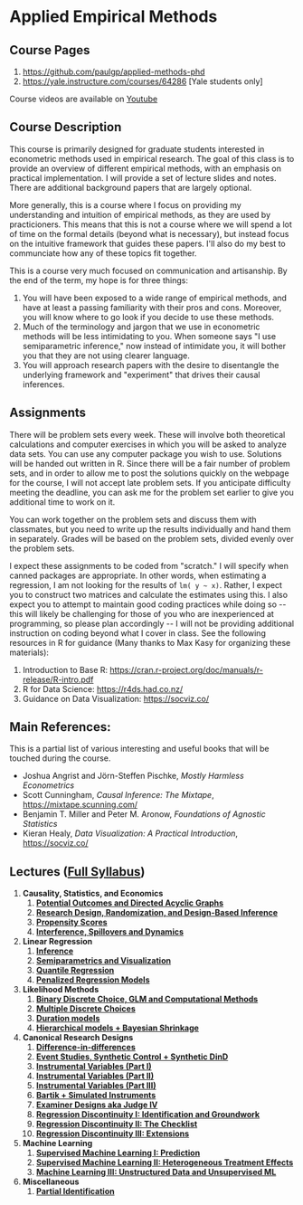 


# Applied Empirical Methods 
## Course Pages
1. https://github.com/paulgp/applied-methods-phd
2. https://yale.instructure.com/courses/64286 [Yale students only]

Course videos are available on [Youtube](https://www.youtube.com/playlist?list=PLWWcL1M3lLlojLTSVf2gGYQ_9TlPyPbiJ)

## Course Description
This course is primarily designed for graduate students interested in econometric methods used in empirical research. The goal of this class is to provide an overview of different empirical methods, with an emphasis on practical implementation.  I will provide a set of lecture slides and notes. There are additional background papers that are largely optional.

More generally, this is a course where I focus on providing my understanding and intuition of empirical methods, as they are used by practicioners. This means that this is not a course where we will spend a lot of time on the formal details (beyond what is necessary), but instead focus on the intuitive framework that guides these papers. I'll also do my best to communciate how any of these topics fit together.

This is a course very much focused on communication and artisanship. By the end of the term, my hope is for three things:

1. You will have been exposed to a wide range of empirical methods, and have at least a passing familiarity with their pros and cons. Moreover, you will know where to go look if you decide to use these methods. 
2. Much of the terminology and jargon that we use in econometric methods will be less intimidating to you. When someone says "I use semiparametric inference," now instead of intimidate you, it will bother you that they are not using clearer language.
3. You will approach research papers with the desire to disentangle the underlying framework and "experiment" that drives their causal inferences.

## Assignments
There will be problem sets every week. These will involve both theoretical calculations and computer exercises in which you will be asked to analyze data sets. You can use any computer package you wish to use. Solutions will be handed out written in R. Since there will be a fair number of problem sets, and in order to allow me to post the solutions quickly on the webpage for the course, I will not accept late problem sets. If you anticipate difficulty meeting the deadline, you can ask me for the problem set earlier to give you additional time to work on it.

You can work together on the problem sets and discuss them with classmates, but you need to write up the results individually and hand them in separately. Grades will be based on the problem sets, divided evenly over the problem sets.

I expect these assignments to be coded from "scratch." I will specify when canned packages are appropriate. In other words, when estimating a regression, I am not looking for the results of `lm( y ~ x)`. Rather, I expect you to construct two matrices and calculate the estimates using this. I also expect you to attempt to maintain good coding practices while doing so -- this will likely be challenging for those of you who are inexperienced at programming, so please plan accordingly -- I will not be providing additional instruction on coding beyond what I cover in class.  See the following resources in R for guidance (Many thanks to Max Kasy for organizing these materials):

1. Introduction to Base R: https://cran.r-project.org/doc/manuals/r-release/R-intro.pdf
2. R for Data Science: https://r4ds.had.co.nz/
3. Guidance on Data Visualization: https://socviz.co/

## Main References:
This is a partial list of various interesting and useful books that will be touched during the course. 

* Joshua Angrist and Jörn-Steffen Pischke,  *Mostly Harmless Econometrics*
* Scott Cunningham,  *Causal Inference: The Mixtape*,  https://mixtape.scunning.com/
* Benjamin T. Miller and Peter M. Aronow, *Foundations of Agnostic Statistics*
* Kieran Healy, *Data Visualization: A Practical Introduction*, https://socviz.co/

## Lectures ([Full Syllabus](https://github.com/paulgp/applied-methods-phd/blob/main/syllabus.pdf))

1. **Causality, Statistics, and Economics**
	1. [**Potential Outcomes and Directed Acyclic Graphs**](https://github.com/paulgp/applied-methods-phd/blob/main/lectures/01_po_dags.pdf)
	2. [**Research Design, Randomization, and Design-Based Inference**](https://github.com/paulgp/applied-methods-phd/blob/main/lectures/02_randomization.pdf)
    3. [**Propensity Scores**](https://github.com/paulgp/applied-methods-phd/blob/main/lectures/03_propensity_scores.pdf)
    4.  [**Interference, Spillovers and Dynamics**](https://github.com/paulgp/applied-methods-phd/blob/main/lectures/04_interference_dynamics.pdf)
2. **Linear Regression**
	1. [**Inference**](https://github.com/paulgp/applied-methods-phd/blob/main/lectures/05_regression_1.pdf)
	2. [**Semiparametrics and Visualization**](https://github.com/paulgp/applied-methods-phd/blob/main/lectures/06_regression_2.pdf)
    3. [**Quantile Regression**](https://github.com/paulgp/applied-methods-phd/blob/main/lectures/07_regression_3.pdf)
    4. [**Penalized Regression Models**](https://github.com/paulgp/applied-methods-phd/blob/main/lectures/08_regression_4.pdf)
3. **Likelihood Methods**
   1. [**Binary Discrete Choice, GLM and Computational Methods**](https://github.com/paulgp/applied-methods-phd/blob/main/lectures/09_discrete_choice_1.pdf)
   2. [**Multiple Discrete Choices**](https://github.com/paulgp/applied-methods-phd/blob/main/lectures/10_discrete_choice_2.pdf)
   3. [**Duration models**](https://github.com/paulgp/applied-methods-phd/blob/main/lectures/11_duration_models.pdf)
   4. [**Hierarchical models + Bayesian Shrinkage**](https://github.com/paulgp/applied-methods-phd/blob/main/lectures/12_hierarchical_bayes.pdf)
4. **Canonical Research Designs**
   1. [**Difference-in-differences**](https://github.com/paulgp/applied-methods-phd/blob/main/lectures/13_dind.pdf)
   2. [**Event Studies, Synthetic Control + Synthetic DinD**](https://github.com/paulgp/applied-methods-phd/blob/main/lectures/14_synthetic_dind.pdf)
   3. [**Instrumental Variables (Part I)**](https://github.com/paulgp/applied-methods-phd/blob/main/lectures/15_iv_partI.pdf)
   4. [**Instrumental Variables (Part II)**](https://github.com/paulgp/applied-methods-phd/blob/main/lectures/16_iv_partII.pdf)
   5. [**Instrumental Variables (Part III)**](https://github.com/paulgp/applied-methods-phd/blob/main/lectures/17_iv_partIII.pdf)
   6. [**Bartik + Simulated Instruments**](https://github.com/paulgp/applied-methods-phd/blob/main/lectures/18_bartik_sim_iv.pdf)
   7. [**Examiner Designs aka Judge IV**](https://github.com/paulgp/applied-methods-phd/blob/main/lectures/19_judge_iv.pdf)
   8. [**Regression Discontinuity I: Identification and Groundwork**](https://github.com/paulgp/applied-methods-phd/blob/main/lectures/20_regression_discontinuity_1.pdf)
   9. [**Regression Discontinuity II: The Checklist**](https://github.com/paulgp/applied-methods-phd/blob/main/lectures/21_regression_discontinuity_2.pdf)
   10. [**Regression Discontinuity III: Extensions**](https://github.com/paulgp/applied-methods-phd/blob/main/lectures/22_regression_discontinuity_3.pdf)
5. **Machine Learning**
   1. [**Supervised Machine Learning I: Prediction**](https://github.com/paulgp/applied-methods-phd/blob/main/lectures/23_machine_learning_1.pdf)
   2. [**Supervised Machine Learning II: Heterogeneous Treatment Effects**](https://github.com/paulgp/applied-methods-phd/blob/main/lectures/24_machine_learning_2.pdf)
   3. [**Machine Learning III: Unstructured Data and Unsupervised ML**](https://github.com/paulgp/applied-methods-phd/blob/main/lectures/25_machine_learning_3.pdf) 
6. **Miscellaneous**
   1. [**Partial Identification**](https://github.com/paulgp/applied-methods-phd/blob/main/lectures/26_partial_identification.pdf)

